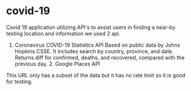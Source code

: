 # covid-19
Covid 19 application utilizing API's to assist users in finding a near-by testing location and information
 we used 2 api.

1. Coronavirus COVID-19 Statistics API Based on public data by Johns Hopkins CSSE. It includes search by country, province, and date. Returns diff for confirmed, deaths, and recovered, compared with the previous day. 2.  Google Places API 


This URL only has a subset of the data but it has no rate limit so
it is good for testing.



